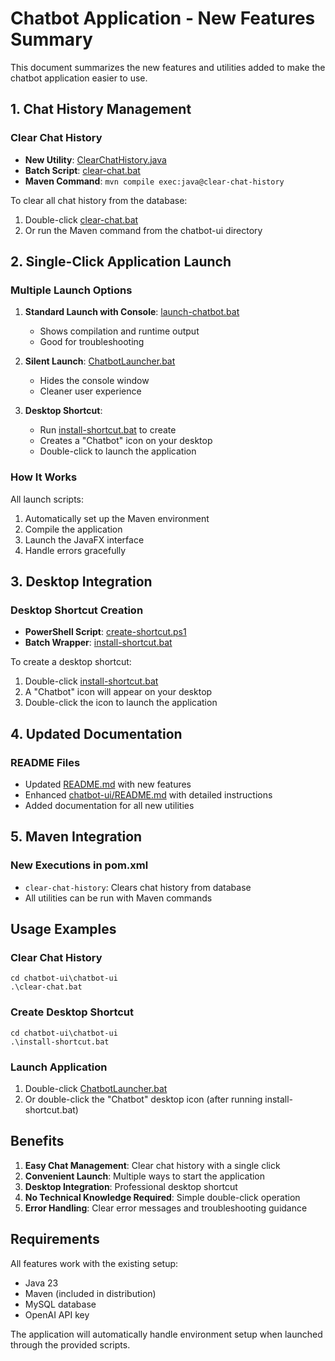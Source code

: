 # Chatbot Application - New Features Summary

This document summarizes the new features and utilities added to make the chatbot application easier to use.

## 1. Chat History Management

### Clear Chat History
- **New Utility**: [ClearChatHistory.java](chatbot-ui/chatbot-ui/src/main/java/com/farzan/ClearChatHistory.java)
- **Batch Script**: [clear-chat.bat](chatbot-ui/chatbot-ui/clear-chat.bat)
- **Maven Command**: `mvn compile exec:java@clear-chat-history`

To clear all chat history from the database:
1. Double-click [clear-chat.bat](chatbot-ui/chatbot-ui/clear-chat.bat)
2. Or run the Maven command from the chatbot-ui directory

## 2. Single-Click Application Launch

### Multiple Launch Options
1. **Standard Launch with Console**: [launch-chatbot.bat](chatbot-ui/chatbot-ui/launch-chatbot.bat)
   - Shows compilation and runtime output
   - Good for troubleshooting

2. **Silent Launch**: [ChatbotLauncher.bat](chatbot-ui/chatbot-ui/ChatbotLauncher.bat)
   - Hides the console window
   - Cleaner user experience

3. **Desktop Shortcut**: 
   - Run [install-shortcut.bat](chatbot-ui/chatbot-ui/install-shortcut.bat) to create
   - Creates a "Chatbot" icon on your desktop
   - Double-click to launch the application

### How It Works
All launch scripts:
1. Automatically set up the Maven environment
2. Compile the application
3. Launch the JavaFX interface
4. Handle errors gracefully

## 3. Desktop Integration

### Desktop Shortcut Creation
- **PowerShell Script**: [create-shortcut.ps1](chatbot-ui/chatbot-ui/create-shortcut.ps1)
- **Batch Wrapper**: [install-shortcut.bat](chatbot-ui/chatbot-ui/install-shortcut.bat)

To create a desktop shortcut:
1. Double-click [install-shortcut.bat](chatbot-ui/chatbot-ui/install-shortcut.bat)
2. A "Chatbot" icon will appear on your desktop
3. Double-click the icon to launch the application

## 4. Updated Documentation

### README Files
- Updated [README.md](README.md) with new features
- Enhanced [chatbot-ui/README.md](chatbot-ui/chatbot-ui/README.md) with detailed instructions
- Added documentation for all new utilities

## 5. Maven Integration

### New Executions in pom.xml
- `clear-chat-history`: Clears chat history from database
- All utilities can be run with Maven commands

## Usage Examples

### Clear Chat History
```
cd chatbot-ui\chatbot-ui
.\clear-chat.bat
```

### Create Desktop Shortcut
```
cd chatbot-ui\chatbot-ui
.\install-shortcut.bat
```

### Launch Application
1. Double-click [ChatbotLauncher.bat](chatbot-ui/chatbot-ui/ChatbotLauncher.bat)
2. Or double-click the "Chatbot" desktop icon (after running install-shortcut.bat)

## Benefits

1. **Easy Chat Management**: Clear chat history with a single click
2. **Convenient Launch**: Multiple ways to start the application
3. **Desktop Integration**: Professional desktop shortcut
4. **No Technical Knowledge Required**: Simple double-click operation
5. **Error Handling**: Clear error messages and troubleshooting guidance

## Requirements

All features work with the existing setup:
- Java 23
- Maven (included in distribution)
- MySQL database
- OpenAI API key

The application will automatically handle environment setup when launched through the provided scripts.